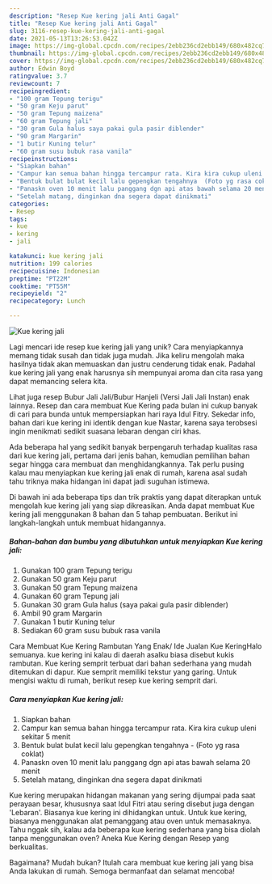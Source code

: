 ```yaml
---
description: "Resep Kue kering jali Anti Gagal"
title: "Resep Kue kering jali Anti Gagal"
slug: 3116-resep-kue-kering-jali-anti-gagal
date: 2021-05-13T13:26:53.042Z
image: https://img-global.cpcdn.com/recipes/2ebb236cd2ebb149/680x482cq70/kue-kering-jali-foto-resep-utama.jpg
thumbnail: https://img-global.cpcdn.com/recipes/2ebb236cd2ebb149/680x482cq70/kue-kering-jali-foto-resep-utama.jpg
cover: https://img-global.cpcdn.com/recipes/2ebb236cd2ebb149/680x482cq70/kue-kering-jali-foto-resep-utama.jpg
author: Edwin Boyd
ratingvalue: 3.7
reviewcount: 7
recipeingredient:
- "100 gram Tepung terigu"
- "50 gram Keju parut"
- "50 gram Tepung maizena"
- "60 gram Tepung jali"
- "30 gram Gula halus saya pakai gula pasir diblender"
- "90 gram Margarin"
- "1 butir Kuning telur"
- "60 gram susu bubuk rasa vanila"
recipeinstructions:
- "Siapkan bahan"
- "Campur kan semua bahan hingga tercampur rata. Kira kira cukup uleni sekitar 5 menit"
- "Bentuk bulat bulat kecil lalu gepengkan tengahnya  (Foto yg rasa coklat)"
- "Panaskn oven 10 menit lalu panggang dgn api atas bawah selama 20 menit"
- "Setelah matang, dinginkan dna segera dapat dinikmati"
categories:
- Resep
tags:
- kue
- kering
- jali

katakunci: kue kering jali 
nutrition: 199 calories
recipecuisine: Indonesian
preptime: "PT22M"
cooktime: "PT55M"
recipeyield: "2"
recipecategory: Lunch

---
```



![Kue kering jali](https://img-global.cpcdn.com/recipes/2ebb236cd2ebb149/680x482cq70/kue-kering-jali-foto-resep-utama.jpg)

Lagi mencari ide resep kue kering jali yang unik? Cara menyiapkannya memang tidak susah dan tidak juga mudah. Jika keliru mengolah maka hasilnya tidak akan memuaskan dan justru cenderung tidak enak. Padahal kue kering jali yang enak harusnya sih mempunyai aroma dan cita rasa yang dapat memancing selera kita.

Lihat juga resep Bubur Jali Jali/Bubur Hanjeli (Versi Jali Jali Instan) enak lainnya. Resep dan cara membuat Kue Kering pada bulan ini cukup banyak di cari para bunda untuk mempersiapkan hari raya Idul Fitry. Sekedar info, bahan dari kue kering ini identik dengan kue Nastar, karena saya terobsesi ingin menikmati sedikit suasana lebaran dengan ciri khas.

Ada beberapa hal yang sedikit banyak berpengaruh terhadap kualitas rasa dari kue kering jali, pertama dari jenis bahan, kemudian pemilihan bahan segar hingga cara membuat dan menghidangkannya. Tak perlu pusing kalau mau menyiapkan kue kering jali enak di rumah, karena asal sudah tahu triknya maka hidangan ini dapat jadi suguhan istimewa.


Di bawah ini ada beberapa tips dan trik praktis yang dapat diterapkan untuk mengolah kue kering jali yang siap dikreasikan. Anda dapat membuat Kue kering jali menggunakan 8 bahan dan 5 tahap pembuatan. Berikut ini langkah-langkah untuk membuat hidangannya.

<!--inarticleads1-->

##### Bahan-bahan dan bumbu yang dibutuhkan untuk menyiapkan Kue kering jali:

1. Gunakan 100 gram Tepung terigu
1. Gunakan 50 gram Keju parut
1. Gunakan 50 gram Tepung maizena
1. Gunakan 60 gram Tepung jali
1. Gunakan 30 gram Gula halus (saya pakai gula pasir diblender)
1. Ambil 90 gram Margarin
1. Gunakan 1 butir Kuning telur
1. Sediakan 60 gram susu bubuk rasa vanila


Cara Membuat Kue Kering Rambutan Yang Enak/ Ide Jualan Kue KeringHalo semuanya. kue kering ini kalau di daerah asalku biasa disebut kukis rambutan. Kue kering semprit terbuat dari bahan sederhana yang mudah ditemukan di dapur. Kue semprit memiliki tekstur yang garing. Untuk mengisi waktu di rumah, berikut resep kue kering semprit dari. 

<!--inarticleads2-->

##### Cara menyiapkan Kue kering jali:

1. Siapkan bahan
1. Campur kan semua bahan hingga tercampur rata. Kira kira cukup uleni sekitar 5 menit
1. Bentuk bulat bulat kecil lalu gepengkan tengahnya  - (Foto yg rasa coklat)
1. Panaskn oven 10 menit lalu panggang dgn api atas bawah selama 20 menit
1. Setelah matang, dinginkan dna segera dapat dinikmati


Kue kering merupakan hidangan makanan yang sering dijumpai pada saat perayaan besar, khususnya saat Idul Fitri atau sering disebut juga dengan &#39;Lebaran&#39;. Biasanya kue kering ini dihidangkan untuk. Untuk kue kering, biasanya menggunakan alat pemanggang atau oven untuk memasaknya. Tahu nggak sih, kalau ada beberapa kue kering sederhana yang bisa diolah tanpa menggunakan oven? Aneka Kue Kering dengan Resep yang berkualitas. 

Bagaimana? Mudah bukan? Itulah cara membuat kue kering jali yang bisa Anda lakukan di rumah. Semoga bermanfaat dan selamat mencoba!
